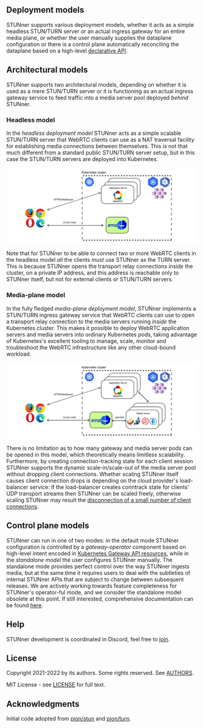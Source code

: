 ## Deployment models

STUNner supports various deployment models, whether it acts as a simple headless STUN/TURN server
or an actual ingress gateway for an entire media plane, or whether the user manually supplies the
dataplane configuration or there is a control plane automatically reconciling the dataplane based
on a high-level [declarative API](https://gateway-api.sigs.k8s.io).

## Architectural models

STUNner supports two architectural models, depending on whether it is used as a mere STUN/TURN
server or it is functioning as an actual ingress gateway service to feed traffic into a media
server pool deployed *behind* STUNner.

### Headless model

In the *headless deployment model* STUNner acts as a simple scalable STUN/TURN server that WebRTC
clients can use as a NAT traversal facility for establishing media connections between
themselves. This is not that much different from a standard public STUN/TURN server setup, but in
this case the STUN/TURN servers are deployed into Kubernetes.

![STUNner headless deployment architecture](/doc/stunner_standalone_arch.svg)

Note that for STUNner to be able to connect two or more WebRTC clients in the headless model *all*
the clients *must* use STUNner as the TURN server. This is because STUNner opens the transport
relay connections *inside* the cluster, on a private IP address, and this address is reachable only
to STUNner itself, but not for external clients or STUN/TURN servers.

### Media-plane model

In the fully fledged *media-plane deployment model*, STUNner implements a STUN/TURN ingress gateway
service that WebRTC clients can use to open a transport relay connection to the media servers
running *inside* the Kubernetes cluster. This makes it possible to deploy WebRTC application
servers and media servers into ordinary Kubernetes pods, taking advantage of Kubernetes's excellent
tooling to manage, scale, monitor and troubleshoot the WebRTC infrastructure like any other
cloud-bound workload.

![STUNner media-plane deployment architecture](/doc/stunner_arch.svg)

There is no limitation as to how many gateway and media server pods can be opened in this model,
which theoretically means limitless scalability. Furthermore, by creating connection-tracking state
for each client session STUNner supports the dynamic scale-in/scale-out of the media server pool
without dropping client connections. Whether scaling STUNner itself causes client connection drops
is depending on the cloud provider's load-balancer service: if the load-balancer creates conntrack
state for clients' UDP transport streams then STUNner can be scaled freely, otherwise scaling
STUNner may result the [disconnection of a small number of client
connections](https://cilium.io/blog/2020/11/10/cilium-19/#maglev).

## Control plane models

STUNner can run in one of two modes: in the default mode STUNner configuration is controlled by a
*gateway-operator* component based on high-level intent encoded in [Kubernetes Gateway API
resources](https://gateway-api.sigs.k8s.io), while in the *standalone model* the user configures
STUNner manually. The standalone mode provides perfect control over the way STUNner ingests media,
but at the same time it requires users to deal with the subtleties of internal STUNner APIs that
are subject to change between subsequent releases. We are actively working towards feature
completeness for STUNner's operator-ful mode, and we consider the standalone model obsolete at this
point. If still interested, comprehensive documentation can be found [here](/doc/OBSOLETE.md).

## Help

STUNner development is coordinated in Discord, feel free to [join](https://discord.gg/DyPgEsbwzc).

## License

Copyright 2021-2022 by its authors. Some rights reserved. See [AUTHORS](../AUTHORS).

MIT License - see [LICENSE](../LICENSE) for full text.

## Acknowledgments

Initial code adopted from [pion/stun](https://github.com/pion/stun) and
[pion/turn](https://github.com/pion/turn).

